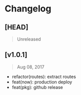 # Changelog

## [HEAD]
> Unreleased

## [v1.0.1]
> Aug 08, 2017

* refactor(routes): extract routes
* feat(now): production deploy
* feat(pkg):  github release

